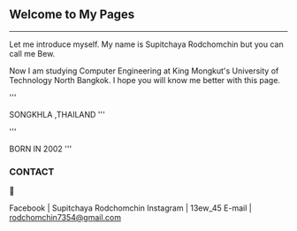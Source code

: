 ## Welcome to My Pages

---

Let me introduce myself. My name is Supitchaya Rodchomchin but you can call me Bew.

Now I am studying Computer Engineering at King Mongkut's University of Technology North Bangkok.
I hope you will know me better with this page.


''' 

SONGKHLA ,THAILAND
'''

''' 

BORN IN 2002
'''

### CONTACT 
:smiling_face_with_three_hearts:

Facebook | Supitchaya Rodchomchin
Instagram | 13ew_45
E-mail | rodchomchin7354@gmail.com  

